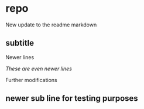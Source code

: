 # repo

New update to the readme markdown

## subtitle

Newer lines

*These are even newer lines*

Further modifications

## newer sub line for testing purposes